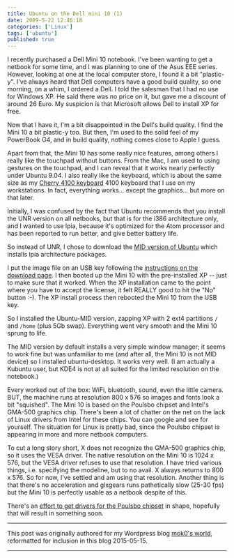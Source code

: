 ```yaml
---
title: Ubuntu on the Dell mini 10 (1)
date: 2009-5-22 12:46:18
categories: ['Linux']
tags: ['ubuntu']
published: true
---
```


I recently purchased a Dell Mini 10 notebook. I've been wanting to get
a netbook for some time, and I was planning to one of the Asus EEE
series. However, looking at one at the local computer store, I found
it a bit "plastic-y". I've always heard that Dell computers have a
good build quality, so one morning, on a whim, I ordered a Dell. I
told the salesman that I had no use for Windows XP. He said there was
no price on it, but gave me a discount of around 26 Euro. My suspicion
is that Microsoft allows Dell to install XP for free.

Now that I have it, I'm a bit disappointed in the Dell's build
quality. I find the Mini 10 a bit plastic-y too. But then, I'm used to
the solid feel of my PowerBook G4, and in build quality, nothing comes
close to Apple I guess.

Apart from that, the Mini 10 has some really nice features, among
others I really like the touchpad without buttons. From the Mac, I am
used to using gestures on the touchpad, and I can reveal that it works
nearly perfectly under Ubuntu 9.04. I also really like the keyboard,
which is about the same size as my [Cherry 4100 keyboard][cherry]
4100 keyboard</a> that I use on my workstations. In fact, everything
works... except the graphics... but more on that later.

Initially, I was confused by the fact that Ubuntu recommends that you
install the UNR version on all netbooks, but that is for the i386
architecture only, and I wanted to use lpia, because it's optimized
for the Atom processor and has been reported to run better, and give
better battery life.

So instead of UNR, I chose to download the [MID version of
Ubuntu][ubuntu-mid] which installs lpia architecture packages.

I put the image file on an USB key following the [instructions on the
download page][instructions]. I then booted up the Mini 10 with the
pre-installed XP -- just to make sure that it worked. When the XP
installation came to the point where you have to accept the license,
it felt REALLY good to hit the "No" button :-). The XP install
process then rebooted the Mini 10 from the USB key.

So I installed the Ubuntu-MID version, zapping XP with 2 ext4
partitions `/` and `/home` (plus 5Gb swap). Everything went very
smooth and the Mini 10 sprung to life.

The MID version by default installs a very simple window manager; it
seems to work fine but was unfamiliar to me (and after all, the Mini
10 is not MID device) so I installed ubuntu-desktop. It works very
well. (I am actually a Kubuntu user, but KDE4 is not at all suited for
the limited resolution on the notebook.)

Every worked out of the box: WiFi, bluetooth, sound, even the little
camera. BUT, the machine runs at resolution 800 x 576 so images and
fonts look a bit "squished". The Mini 10 is based on the Poulsbo
chipset and Intel's GMA-500 graphics chip. There's been a lot of
chatter on the net on the lack of Linux drivers from Intel for these
chips. You can google and see for yourself. The situation for Linux is
pretty bad, since the Poulsbo chipset is appearing in more and more
netbook computers.

To cut a long story short, X does not recognize the GMA-500 graphics
chip, so it uses the VESA driver. The native resolution on the Mini 10
is 1024 x 576, but the VESA driver refuses to use that resolution. I
have tried various things, i.e. specifying the modeline, but to no
avail. X always returns to 800 x 576. So for now, I've settled and am
using that resolution. Another thing is that there's no acceleration
and glxgears runs pathetically slow (25-30 fps) but the Mini 10 is
perfectly usable as a netbook despite of this.

There's an [effort to get drivers for the Poulsbo chipset][poulsbo] in
shape, hopefully that will result in something soon.

- - -

This post was originally authored for my Wordpress blog
[mok0's world][moks-world], reformatted for inclusion in this blog 2015-05-15.

- - -

[cherry]: http://www.cherrycorp.com/english/keyboards/Industrial/4100/index.htm
[ubuntu-mid]: http://cdimage.ubuntu.com/ubuntu-mid/daily-live/current/
[instructions]: https://help.ubuntu.com/community/Installation/FromImgFiles
[poulsbo]: https://blueprints.edge.launchpad.net/ubuntu-mobile/+spec/poulsbo-packaging
[moks-world]: https://mok0.wordpress.com/2009/05/22/ubuntu-on-the-dell-mini-10/
